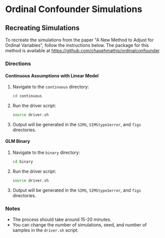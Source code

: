 # Ordinal Confounder Simulations

## Recreating Simulations

To recreate the simulations from the paper "A New Method to Adjust for Ordinal Variables", follow the instructions below.
The package for this method is available at <a href="https://github.com/chasehmathis/ordinalconfounder">https://github.com/chasehmathis/ordinalconfounder</a>
### Directions

#### Continuous Assumptions with Linear Model
1. Navigate to the `continuous` directory:
    ```sh
    cd continuous
    ```
2. Run the driver script:
    ```sh
    source driver.sh
    ```
3. Output will be generated in the `SIMS`, `SIMStype1error`, and `figs` directories.

#### GLM Binary
1. Navigate to the `binary` directory:
    ```sh
    cd binary
    ```
2. Run the driver script:
    ```sh
    source driver.sh
    ```
3. Output will be generated in the `SIMS`, `SIMStype1error`, and `figs` directories.

### Notes
- The process should take around 15-20 minutes.
- You can change the number of simulations, seed, and number of samples in the `driver.sh` script.

